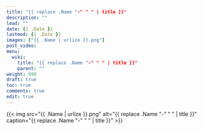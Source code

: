 ```yaml
---
title: "{{ replace .Name "-" " " | title }}"
description: ""
lead: ""
date: {{ .Date }}
lastmod: {{ .Date }}
images: ["{{ .Name | urlize }}.png"]
post_video:
menu: 
  wiki:
    title: "{{ replace .Name "-" " " | title }}"
    parent: ""
weight: 999
draft: true
toc: true
comments: true
edit: true
---
```


{{< img src="{{ .Name | urlize }}.png" alt="{{ replace .Name "-" " " | title }}" caption="{{ replace .Name "-" " " | title }}" >}}
